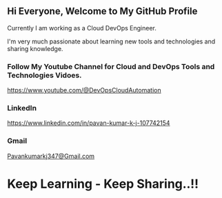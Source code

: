 
## Hi Everyone, Welcome to My GitHub Profile

Currently I am working as a Cloud DevOps Engineer.

I'm very much passionate about learning new tools and technologies and sharing knowledge.

### Follow My Youtube Channel for Cloud and DevOps Tools and Technologies Vidoes.
https://www.youtube.com/@DevOpsCloudAutomation

### LinkedIn
https://www.linkedin.com/in/pavan-kumar-k-j-107742154

### Gmail
Pavankumarkj347@Gmail.com

# Keep Learning - Keep Sharing..!!
